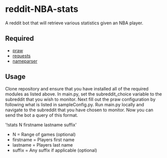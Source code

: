 # reddit-NBA-stats
A reddit bot that will retrieve various statistics given an NBA player.

## Required
* [praw](https://praw.readthedocs.io/en/latest/)
* [requests](https://requests.readthedocs.io/en/master/)
* [nameparser](https://github.com/derek73/python-nameparser)

## Usage 
Clone repository and ensure that you have installed all of the required modules as listed above. In main.py, set the subreddit_choice variable to the subreddit that you wish to monitor. Next fill out the praw configuration by following what is listed in sampleConfig.py. Run main.py locally and navigate to the subreddit that you have chosen to monitor. Now you can send the bot a query of this format.

'!stats N firstname lastname suffix'

* N = Range of games (optional)
* firstname = Players first name
* lastname = Players last name
* suffix = Any suffix if applicable (optional)

